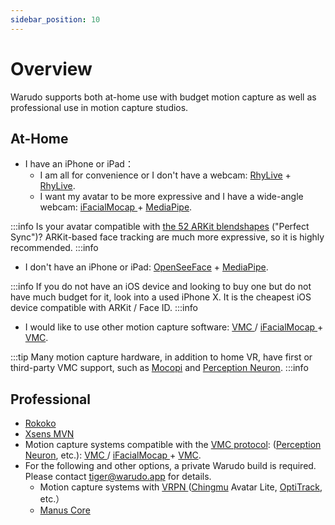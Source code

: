 ```yaml
---
sidebar_position: 10
---
```


# Overview

Warudo supports both at-home use with budget motion capture as well as professional use in motion capture studios.

## At-Home

* I have an iPhone or iPad：
  * I am all for convenience or I don't have a webcam: [RhyLive](rhylive.md) + [RhyLive](rhylive.md).
  * I want my avatar to be more expressive and I have a wide-angle webcam: [iFacialMocap ](ifacialmocap.md)+ [MediaPipe](mediapipe.md).

:::info
Is your avatar compatible with [the 52 ARKit blendshapes](https://arkit-face-blendshapes.com/) ("Perfect Sync")? ARKit-based face tracking are much more expressive, so it is highly recommended.
:::info

* I don't have an iPhone or iPad: [OpenSeeFace](openseeface.md) + [MediaPipe](mediapipe.md).

:::info
If you do not have an iOS device and looking to buy one but do not have much budget for it, look into a used iPhone X. It is the cheapest iOS device compatible with ARKit / Face ID.
:::info

* I would like to use other motion capture software: [VMC ](vmc.md)/ [iFacialMocap ](ifacialmocap.md)+ [VMC](vmc.md).

:::tip
Many motion capture hardware, in addition to home VR, have first or third-party VMC support, such as [Mocopi](https://www.sony.jp/mocopi/) and [Perception Neuron](https://github.com/emilianavt/VSeeFaceManual#perception-neuron-tracking).
:::info

## Professional

* [Rokoko](rokoko.md)
* [Xsens MVN](mocap/xsens-mvn)
* Motion capture systems compatible with the [VMC protocol](https://protocol.vmc.info/english): ([Perception Neuron](https://github.com/emilianavt/VSeeFaceManual#perception-neuron-tracking), etc.): [VMC ](vmc.md)/ [iFacialMocap ](ifacialmocap.md)+ [VMC](vmc.md).
* For the following and other options, a private Warudo build is required. Please contact [tiger@warudo.app](mailto:tiger@warudo.app) for details.
  * Motion capture systems with [VRPN ](https://github.com/vrpn/vrpn)([Chingmu](https://digi-human.com) Avatar Lite, [OptiTrack](https://optitrack.com/), etc.）
  * [Manus Core](https://www.manus-meta.com/knowledge-products/manus-core)
